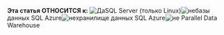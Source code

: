 <Token>**Эта статья ОТНОСИТСЯ к:** ![Да](media/yes.png)SQL Server (только Linux)![не](media/no.png)базы данных SQL Azure![не](media/no.png)хранилище данных SQL Azure![не](media/no.png) Parallel Data Warehouse </Token>